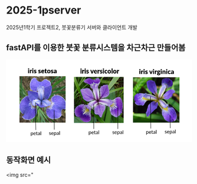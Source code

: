 # 2025-1pserver
2025년1학기 프로젝트2, 붓꽃분류기 서버와 클라이언트 개발

## fastAPI를 이용한 붓꽃 분류시스템을 차근차근 만들어봄

<img src="irispicture.png">

## 동작화면 예시 ##
<img src="
